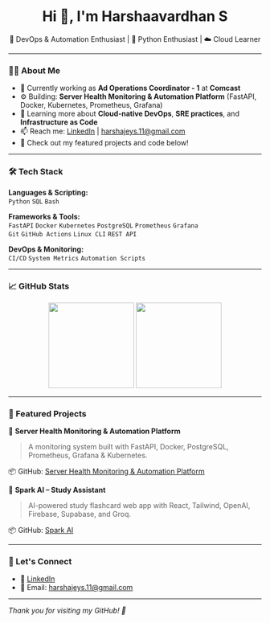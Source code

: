
<h1 align="center">Hi 👋, I'm Harshaavardhan S</h1>

<p align="center">
🚀 DevOps & Automation Enthusiast | 🐍 Python Enthusiast | ☁️ Cloud Learner  
</p>

---

### 👨‍💻 About Me

- 🔭 Currently working as **Ad Operations Coordinator - 1** at **Comcast**
- ⚙️ Building: **Server Health Monitoring & Automation Platform** (FastAPI, Docker, Kubernetes, Prometheus, Grafana)
- 🌱 Learning more about **Cloud-native DevOps**, **SRE practices**, and **Infrastructure as Code**
- 📫 Reach me: [LinkedIn](https://www.linkedin.com/in/harshaa-hv/) | harshajeys.11@gmail.com
- 📁 Check out my featured projects and code below!

---

### 🛠️ Tech Stack

**Languages & Scripting:**  
`Python` `SQL` `Bash`

**Frameworks & Tools:**  
`FastAPI` `Docker` `Kubernetes` `PostgreSQL` `Prometheus` `Grafana`  
`Git` `GitHub Actions` `Linux CLI` `REST API`

**DevOps & Monitoring:**  
`CI/CD` `System Metrics` `Automation Scripts`

---

### 📈 GitHub Stats

<p align="center">
  <img src="https://harshaavardhan-rs.vercel.app/api?username=HarshaVardhan1111&show_icons=true&theme=default" height="170" />
  <img src="https://harshaavardhan-rs.vercel.app/api/top-langs/?username=HarshaVardhan1111&layout=compact" height="170" />
</p>

---

### 🚀 Featured Projects

🔧 **Server Health Monitoring & Automation Platform**  
> A monitoring system built with FastAPI, Docker, PostgreSQL, Prometheus, Grafana & Kubernetes.

📦 GitHub: [Server Health Monitoring & Automation Platform](https://github.com/HarshaVardhan1111/Server-Health-Monitoring-Automation-Platform)

🧠 **Spark AI – Study Assistant**  
> AI-powered study flashcard web app with React, Tailwind, OpenAI, Firebase, Supabase, and Groq.

📦 GitHub: [Spark AI](https://github.com/HarshaVardhan1111/Spark-AI)

---

### 🙌 Let's Connect

- 💼 [LinkedIn](https://www.linkedin.com/in/harshaa-hv/)
- 📧 Email: harshajeys.11@gmail.com

---

*Thank you for visiting my GitHub! 🙏*

